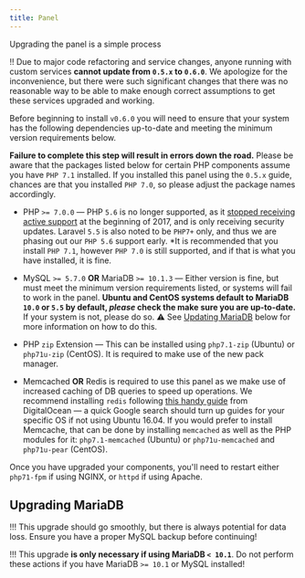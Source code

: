 ```yaml
---
title: Panel
---
```


Upgrading the panel is a simple process

!! Due to major code refactoring and service changes, anyone running with custom services **cannot update from `0.5.x` to `0.6.0`**. We apologize for the inconvenience, but there were such significant changes that there was no reasonable way to be able to make enough correct assumptions to get these services upgraded and working.

Before beginning to install `v0.6.0` you will need to ensure that your system has the following dependencies up-to-date and meeting the minimum version requirements below.

**Failure to complete this step will result in errors down the road.** Please be aware that the packages listed below for certain PHP components assume you have `PHP 7.1` installed. If you installed this panel using the `0.5.x` guide, chances are that you installed `PHP 7.0`, so please adjust the package names accordingly.

* PHP `>= 7.0.0` — PHP `5.6` is no longer supported, as it [stopped receiving active support](http://php.net/supported-versions.php) at the beginning of 2017, and is only receiving security updates. Laravel `5.5` is also noted to be `PHP7+` only, and thus we are phasing out our `PHP 5.6` support early. *It is recommended that you install `PHP 7.1`, however `PHP 7.0` is still supported, and if that is what you have installed, it is fine.

* MySQL `>= 5.7.0` **OR** MariaDB `>= 10.1.3` — Either version is fine, but must meet the minimum version requirements listed, or systems will fail to work in the panel. **Ubuntu and CentOS systems default to MariaDB `10.0` or `5.5` by default, *please* check the make sure you are up-to-date.** If your system is not, please do so. :warning: See [Updating MariaDB](#section-upgrading-mariadb) below for more information on how to do this.

* PHP `zip` Extension — This can be installed using `php7.1-zip` (Ubuntu) or `php71u-zip` (CentOS). It is required to make use of the new pack manager.

* Memcached **OR** Redis is required to use this panel as we make use of increased caching of DB queries to speed up operations. We recommend installing `redis` following [this handy guide](https://www.digitalocean.com/community/tutorials/how-to-install-and-configure-redis-on-ubuntu-16-04) from DigitalOcean — a quick Google search should turn up guides for your specific OS if not using Ubuntu 16.04. If you would prefer to install Memcache, that can be done by installing `memcached` as well as the PHP modules for it: `php7.1-memcached` (Ubuntu) or `php71u-memcached` and `php71u-pear` (CentOS).

Once you have upgraded your components, you'll need to restart either `php71-fpm` if using NGINX, or `httpd` if using Apache.

## Upgrading MariaDB

!!! This upgrade should go smoothly, but there is always potential for data loss. Ensure you have a proper MySQL backup before continuing!

!!! This upgrade **is only necessary if using MariaDB `< 10.1`**. Do not perform these actions if you have MariaDB `>= 10.1` or MySQL installed!